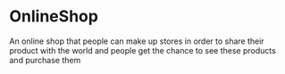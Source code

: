 # OnlineShop
An online shop that people can make up stores in order to share their product with the world and people get the chance to see these products and purchase them 
